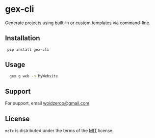 # gex-cli

Generate projects using built-in or custom templates via command-line.


## Installation

```
 pip install gex-cli
```

## Usage

```bash
  gex g web -n MyWebsite
```

## Support

For support, email <a href="mailto://woidzeroo@gmail.com">woidzeroo@gmail.com</a>

## License

`mcfc` is distributed under the terms of the [MIT](https://spdx.org/licenses/MIT.html) license.
